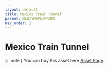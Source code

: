 ```yaml
---
layout: default
title: Mexico Train Tunnel
parent: MLO/YMAPS/PROPS
nav_order: 2
---
```


# Mexico Train Tunnel
{: .note } 
You can buy this asset here [Asset Page](https://erebus-scripts.tebex.io/package/6381818).


